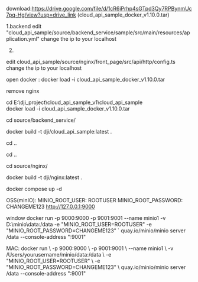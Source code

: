 download:https://drive.google.com/file/d/1cR6iPrhp4sGTpd3Qy7RPBynmUc7pq-Hg/view?usp=drive_link (cloud_api_sample_docker_v1.10.0.tar)

1.backend
edit "cloud_api_sample/source/backend_service/sample/src/main/resources/application.yml"
change the ip to your localhost

2.
edit cloud_api_sample/source/nginx/front_page/src/api/http/config.ts
change the ip to your localhost

open docker :
docker load -i cloud_api_sample_docker_v1.10.0.tar

remove nginx


cd E:\dji_project\cloud_api_sample_v1\cloud_api_sample
<br>
docker load -i cloud_api_sample_docker_v1.10.0.tar
<br>

cd source/backend_service/
<br>

docker build -t dji/cloud_api_sample:latest .
<br>

cd ..
<br>

cd ..
<br>

cd source/nginx/
<br>

docker build -t dji/nginx:latest .
<br>


docker compose up -d
<br>





OSS(minIO):
MINIO_ROOT_USER: ROOTUSER MINIO_ROOT_PASSWORD: CHANGEME123 http://127.0.0.1:9000

window
docker run -p 9000:9000 -p 9001:9001 --name minio1 -v D:\minio\data:/data -e "MINIO_ROOT_USER=ROOTUSER" -e "MINIO_ROOT_PASSWORD=CHANGEME123" ` quay.io/minio/minio server /data --console-address ":9001"

MAC:
docker run \ -p 9000:9000 \ -p 9001:9001 \ --name minio1 \ -v /Users/yourusername/minio/data:/data \ -e "MINIO_ROOT_USER=ROOTUSER" \ -e "MINIO_ROOT_PASSWORD=CHANGEME123" \ quay.io/minio/minio server /data --console-address ":9001"
